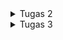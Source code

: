<details>
<summary>Tugas 2</summary>

## Link Aplikasi
(https://carmella-geraldine-footballshop.pbp.cs.ui.ac.id)

## 1. Jelaskan bagaimana cara kamu mengimplementasikan checklist di atas secara step-by-step (bukan hanya sekadar mengikuti tutorial).

1. **Membuat Proyek Django Baru**  
   - Menjalankan `django-admin startproject football_shop` untuk membuat proyek utama.

2. **Membuat Aplikasi `main`**  
   - Menjalankan `python manage.py startapp main` untuk membuat aplikasi dalam proyek.

3. **Routing Proyek**  
   - Menambahkan `path('', include('main.urls'))` di `football_shop/urls.py`.
   - Membuat `main/urls.py` dengan path root yang mengarah ke `show_main`.

4. **Membuat Model `Product`**  
   - Membuat model `Product` dengan atribut wajib:  
     `name` (CharField), `price` (IntegerField), `description` (TextField),  
     `thumbnail` (URLField), `category` (CharField), `is_featured` (BooleanField).

5. **Membuat View `show_main`**  
   - Mengambil semua produk dari database (`Product.objects.all()`) dan mengirim context berisi data diri dan produk ke template `main.html`.

6. **Membuat Template HTML (`main.html`)**  
   - Menampilkan nama aplikasi, nama dan kelas, serta daftar featured products.

7. **Testing**  
   - Membuat `tests.py` untuk memastikan URL, template, dan model bekerja.

8. **Deployment ke PWS**  
   - Mengikuti panduan deployment PWS untuk menjalankan aplikasi agar bisa diakses secara publik.

---

## 2. Buatlah bagan yang berisi request client ke web aplikasi berbasis Django beserta responnya dan jelaskan pada bagan tersebut kaitan antara urls.py, views.py, models.py, dan berkas HTML.
![Bagan](images/bagan.png)

---

## 3. Jelaskan peran settings.py dalam Proyek Django
Berkas `settings.py` berfungsi sebagai pusat konfigurasi proyek Django.  
Semua pengaturan utama didefinisikan di sini, seperti:  
- **INSTALLED_APPS** → daftar aplikasi yang digunakan dalam proyek.  
- **DATABASES** → konfigurasi database (misalnya SQLite, PostgreSQL, MySQL).  
- **MIDDLEWARE** → komponen yang memproses request dan response.  
- **TEMPLATES** → lokasi dan pengaturan template HTML.  
- **STATIC & MEDIA FILES** → pengaturan file statis (CSS, JS, gambar).  
- **DEBUG & ALLOWED_HOSTS** → mengatur mode debugging dan domain yang diizinkan.  

---

## 4. Bagaimana cara kerja migrasi database di Django?
Migrasi database di Django adalah proses untuk menyinkronkan perubahan pada **model (models.py)** dengan **struktur database**.  

Cara kerjanya:  
1. **Membuat file migrasi**  
   - Saat menjalankan `python manage.py makemigrations`, Django membaca perubahan di `models.py` dan membuat file migrasi (di folder `migrations/`) yang berisi instruksi SQL.  

2. **Menerapkan migrasi ke database**  
   - Dengan `python manage.py migrate`, Django mengeksekusi file migrasi tersebut ke database sehingga struktur tabel sesuai dengan definisi di model.  

3. **Tracking migrasi**  
   - Django menyimpan catatan migrasi yang sudah dijalankan di tabel khusus (`django_migrations`) agar tidak dijalankan ulang.  

---

## 5. Menurut Anda, dari semua framework yang ada, mengapa framework Django dijadikan permulaan pembelajaran pengembangan perangkat lunak?
Django dipilih sebagai framework awal dalam pembelajaran karena beberapa alasan:  

1. **Konsep MVC/MVT yang jelas**  
   Django menggunakan arsitektur *Model-View-Template* yang memisahkan logika bisnis, data, dan tampilan. Hal ini membantu untuk memahami bagaimana sebuah aplikasi web bekerja secara terstruktur.  

2. **Banyak fitur bawaan**  
   Django sudah menyediakan ORM, sistem autentikasi, admin panel, form handling, hingga keamanan dasar. Dengan begitu, bisa langsung fokus pada konsep inti tanpa harus membangun semuanya dari nol.  

3. **Mengajarkan praktik terbaik**  
   Django mendorong penggunaan pola desain yang rapi, DRY (*Don’t Repeat Yourself*), serta manajemen proyek yang terorganisir sehingga terbiasa menulis kode yang bersih dan terstruktur.  

4. **Relevan dengan industri**  
   Django digunakan di banyak perusahaan dan startup, dengan harapan apa yang dipelajari di PBP bisa berguna untuk dunia kerja nantinya.  

---

## 6. Apakah ada feedback untuk asisten dosen tutorial 1 yang telah kamu kerjakan sebelumnya?
Sejauh ini belum ada ^^
</details>

<details>
<summary>Tugas 3</summary>

## 1. Jelaskan mengapa kita memerlukan data delivery dalam pengimplementasian sebuah platform?
Data delivery adalah proses pengiriman data dari satu pihak ke pihak lain dalam sebuah platform, baik antar komponen internal maupun eksternal. Alasan kenapa data delivery itu penting:

1. **Menghubungkan antar komponen sistem**
   Platform biasanya terdiri dari berbagai bagian. Tanpa mekanisme pengiriman data, tiap bagian ini tidak bisa saling bertukar informasi.
   
2. **Memberikan informasi yang up-to-date ke pengguna**
   Misalnya di e-commerce, data stok barang atau harga harus dikirim secara real-time agar pengguna melihat informasi terbaru.
   
3. **Mendukung interaktivitas aplikasi**
   Fitur seperti login, pencarian, transaksi, atau notifikasi hanya bisa berjalan kalau ada alur request-response data yang jelas.

4. **Menjamin konsistensi data**
   Data delivery memastikan data yang ada di server sinkron dengan yang ditampilkan di client, sehingga tidak terjadi perbedaan informasi.

5. **Membuka integrasi dengan layanan lain**
   Platform modern sering butuh komunikasi dengan layanan eksternal. Semua ini hanya bisa jalan lewat data delivery.

---

## 2. Menurutmu, mana yang lebih baik antara XML dan JSON? Mengapa JSON lebih populer dibandingkan XML?
1. **Mana yang lebih baik antara XML dan JSON?**
   Tergantung kebutuhan. XML lebih cocok untuk data kompleks dengan hierarki, metadata, dan validasi ketat, sedangkan JSON lebih unggul untuk pertukaran data yang sederhana,    cepat, ringan, dan mudah dibaca, terutama di web dan mobile.

2. **Mengapa JSON lebih populer dibandingkan XML?**
   Beberapa alasan utama kenapa JSON lebih banyak dipakai:
   - **Lebih ringkas dan sederhana**
     JSON hanya pakai kurung kurawal dan array, sedangkan XML butuh banyak tag pembuka & penutup sehingga ukuran file JSON lebih kecil dan menyebabkan lebih cepat untuk dikirim lewat jaringan.
   - **Mudah dipahami dan dibaca**
     Struktur JSON mirip dengan objek di JavaScript, sehingga lebih cepat menggunakannya.
   - **Mudah diproses oleh program**
     Di JavaScript, data JSON bisa langsung dipakai tanpa konversi ribet.
   - **Performa lebih baik untuk API modern**
     API REST dan GraphQL umumnya mengutamakan JSON karena lebih efisien dibanding XML.
   - **Tren industri**
     JSON jadi standar de facto dalam komunikasi client–server.

---

## 3. Jelaskan fungsi dari method is_valid() pada form Django dan mengapa kita membutuhkan method tersebut?
Method is_valid() digunakan untuk memvalidasi data yang dikirimkan melalui form. Saat form menerima input, Django akan memeriksa apakah data tersebut sesuai dengan aturan yang ditentukan di form. Jika semua validasi terpenuhi, is_valid() akan mengembalikan True, dan data bersihnya bisa diakses lewat form.cleaned_data. Kalau ada yang salah, is_valid() mengembalikan False, dan form menyimpan pesan error yang bisa ditampilkan ke user. Kita membutuhkan method tsb. untuk:
- **Menjamin keakuratan data** → hanya data valid yang akan diproses atau disimpan ke database.
- **Meningkatkan keamanan** → mencegah input berbahaya masuk ke sistem.
- **Memberikan feedback ke pengguna** → jika input salah, error bisa langsung ditampilkan di form.
- **Menyederhanakan validasi** → tidak perlu menulis kode validasi manual.

---

## 4. Mengapa kita membutuhkan csrf_token saat membuat form di Django? Apa yang dapat terjadi jika kita tidak menambahkan csrf_token pada form Django? Bagaimana hal tersebut dapat dimanfaatkan oleh penyerang?
1. **Mengapa kita membutuhkan csrf_token saat membuat form di Django?**
   csrf_token (Cross-Site Request Forgery token) adalah token unik yang ditambahkan ke setiap form di Django untuk memastikan bahwa request POST benar-benar berasal dari user yang sah melalui website kita, bukan dari sumber eksternal yang berbahaya. Dengan token ini, server bisa memverifikasi bahwa request datang dari browser user yang sedang login dan bukan dari serangan luar.

2. **Apa yang dapat terjadi jika kita tidak menambahkan csrf_token pada form Django?**
   Tanpa csrf_token, aplikasi jadi rentan terhadap serangan CSRF (Cross-Site Request Forgery). Artinya, penyerang bisa mengirimkan request palsu ke server atas nama user tanpa sepengetahuan user.

3. **Bagaimana hal tersebut dapat dimanfaatkan oleh penyerang?**
   Contoh pemanfaatan:
   1. User sedang login di aplikasi bank berbasis web.
   2. Penyerang membuat halaman berbahaya berisi form tersembunyi yang otomatis mengirimkan request POST ke server bank (misalnya transfer uang).
   3. Karena user masih login, browser akan mengirimkan cookie session valid ke server bank.
   4. Jika tidak ada proteksi csrf_token, server menganggap request itu sah, sehingga transaksi berbahaya bisa terjadi tanpa diketahui user.

---

## 5. Jelaskan bagaimana cara kamu mengimplementasikan checklist di atas secara step-by-step.
1. **Siapkan `ModelForm`**  
   - Buat `main/forms.py`.

2. **Tambahkan 4 view untuk XML / JSON**
   - Menggunakan `django.core.serializers` untuk XML/JSON.

3. **Buat routing URL untuk masing-masing view**
   - Menambahkan path di `main/urls.py`

4. **Buat view untuk list, add (form) dan detail**

5. **Edit `templates/main.html` agar user bisa menambahkan porduct**

---

## 6. Apakah ada feedback untuk asdos di tutorial 2 yang sudah kalian kerjakan?
Sejauh ini belum ada.

---

## Hasil akses keempat URL menggunakan Postman
(images/akses_xml.png)
(images/akses_json.png)
(images/akses_xml_id.png)
(images/akses_json_id.png)
